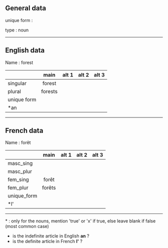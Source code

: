 ## General data

unique form :

type : noun

---

## English data

Name : forest

|             |  main   | alt 1 | alt 2 | alt 3 |
| :---------- | :-----: | :---: | :---: | ----- |
| singular    | forest  |       |       |       |
| plural      | forests |       |       |       |
| unique form |         |       |       |       |
| \*an        |         |       |       |       |

---

## French data

Name : forêt

|             |  main  | alt 1 | alt 2 | alt 3 |
| :---------- | :----: | :---: | :---: | :---: |
| masc_sing   |        |       |       |       |
| masc_plur   |        |       |       |       |
| fem_sing    | forêt  |       |       |       |
| fem_plur    | forêts |       |       |       |
| unique_form |        |       |       |       |
| \*l'        |        |       |       |       |

---

\* : only for the nouns, mention 'true' or 'x' if true, else leave blank if false (most common case)

- is the indefinite article in English **an** ?
- is the definite article in French **l'** ?
